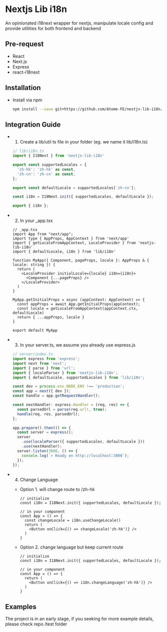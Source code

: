 # Nextjs Lib i18n

An opinionated i18next wrapper for nextjs, manipulate locale config and provide utilities for both frontend and backend


## Pre-request

- React
- Next.js
- Express
- react-i18next

## Installation

- Install via npm

  ```bash
  npm install --save git+https://github.com/Atome-FE/nextjs-lib-i18n.git#master
  ```

## Integration Guide

- 1. Create a lib/util ts file in your folder (eg. we name it lib/i18n.ts)
  
  ```typescript
  // lib/i18n.ts
  import { I18Next } from 'nextjs-lib-i18n'

  export const supportedLocales = {
    'zh-hk': 'zh-hk' as const,
    'zh-cn': 'zh-cn' as const,
  };

  export const defaultLocale = supportedLocales['zh-cn'];

  const i18n = I18Next.init({ supportedLocales, defaultLocale });

  export { i18n };
  ```

- 2. In your _app.tsx
  
  ```tsx
  // _app.tsx
  import App from "next/app";
  import type { AppProps, AppContext } from 'next/app'
  import { getLocaleFromAppContext, LocaleProvider } from 'nextjs-lib-i18n'
  import { defaultLocale, i18n } from 'lib/i18n'

  function MyApp({ Component, pageProps, locale }: AppProps & { locale: string }) {
    return (
      <LocaleProvider initialLocale={locale} i18n={i18n}>
        <Component {...pageProps} />
      </LocaleProvider>
    )
  }

  MyApp.getInitialProps = async (appContext: AppContext) => {
    const appProps = await App.getInitialProps(appContext);
    const locale = getLocaleFromAppContext(appContext.ctx, defaultLocale)
    return { ...appProps, locale }
  }

  export default MyApp
  ```

- 3. In your server.ts, we assume you already use express.js
  
  ```typescript
  // server/index.ts
  import express from 'express';
  import next from 'next';
  import { parse } from 'url';
  import { localeParser } from 'nextjs-lib-i18n';
  import { defaultLocale, supportedLocales } from 'lib/i18n';

  const dev = process.env.NODE_ENV !== 'production';
  const app = next({ dev });
  const handle = app.getRequestHandler();

  const nextHandler: express.Handler = (req, res) => {
    const parsedUrl = parse(req.url!, true);
    handle(req, res, parsedUrl);
  };

  app.prepare().then(() => {
    const server = express();
    server
      .use(localeParser({ supportedLocales, defaultLocale }))
      .use(nextHandler);
    server.listen(3000, () => {
      console.log(`> Ready on http://localhost:3000`);
    });
  });

  ```

- 4. Change Language
  - Option 1. will change route to /zh-hk

    ```tsx
    // initialize
    const i18n = I18Next.init({ supportedLocales, defaultLocale });

    // in your component
    const App = () => {
      const changeLocale = i18n.useChangeLocale()
      return (
        <Button onClick={() => changeLocale('zh-hk')} />
      )
    }
    ```
  - Option 2. change language but keep current route

    ```tsx
    // initialize
    const i18n = I18Next.init({ supportedLocales, defaultLocale });

    // in your component
    const App = () => {
      return (
        <Button onClick={() => i18n.changeLanguage('zh-hk')} />
      )
    }
    ```

## Examples
The project is in an early stage, if you seeking for more example details, please check repo /test folder